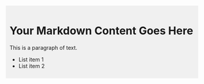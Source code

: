 <div style="background-color: #f0f0f0; padding: 10px;">
  
# Your Markdown Content Goes Here

This is a paragraph of text.

- List item 1
- List item 2

</div>
